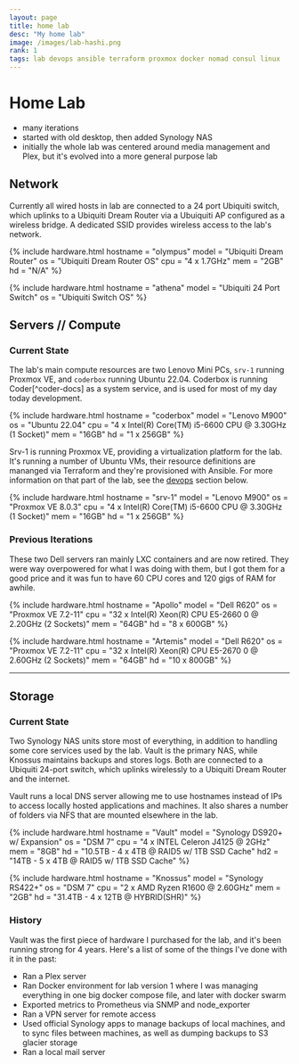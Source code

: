 ```yaml
---
layout: page
title: home lab
desc: "My home lab"
image: /images/lab-hashi.png
rank: 1
tags: lab devops ansible terraform proxmox docker nomad consul linux
---
```


# Home Lab

- many iterations
- started with old desktop, then added Synology NAS 
- initially the whole lab was centered around media management and Plex, but it's evolved into a more general purpose lab

## Network

Currently all wired hosts in lab are connected to a 24 port Ubiquiti switch, which uplinks to a 
Ubiquiti Dream Router via a Ubuiquiti AP configured as a wireless bridge. A dedicated SSID provides
wireless access to the lab's network.

{% include hardware.html 
  hostname = "olympus"
  model = "Ubiquiti Dream Router"
  os = "Ubiquiti Dream Router OS"
  cpu = "4 x 1.7GHz"
  mem = "2GB"
  hd = "N/A"
%}

{% include hardware.html 
  hostname = "athena"
  model = "Ubiquiti 24 Port Switch"
  os = "Ubiquiti Switch OS"
%}

## Servers // Compute

### Current State

The lab's main compute resources are two Lenovo Mini PCs, `srv-1` running Proxmox VE, and
`coderbox` running Ubuntu 22.04. Coderbox is running Coder[^coder-docs] as a system service, 
and is used for most of my day today development. 

{% include hardware.html 
  hostname = "coderbox"
  model = "Lenovo M900"
  os = "Ubuntu 22.04"
  cpu = "4 x Intel(R) Core(TM) i5-6600 CPU @ 3.30GHz (1 Socket)"
  mem = "16GB"
  hd = "1 x 256GB"
%}

Srv-1 is running Proxmox VE, providing a virtualization platform for the lab. It's
running a number of Ubuntu VMs, their resource definitions are mananged via Terraform
and they're provisioned with Ansible. For more information on that part of the lab,
see the [devops](#devops) section below.

{% include hardware.html 
  hostname = "srv-1"
  model = "Lenovo M900"
  os = "Proxmox VE 8.0.3"
  cpu = "4 x Intel(R) Core(TM) i5-6600 CPU @ 3.30GHz (1 Socket)"
  mem = "16GB"
  hd = "1 x 256GB"
%}

### Previous Iterations

These two Dell servers ran mainly LXC containers and are now retired. They were
way overpowered for what I was doing with them, but I got them for a good price
and it was fun to have 60 CPU cores and 120 gigs of RAM for awhile.

{% include hardware.html 
  hostname = "Apollo"
  model = "Dell R620"
  os = "Proxmox VE 7.2-11"
  cpu = "32 x Intel(R) Xeon(R) CPU E5-2660 0 @ 2.20GHz (2 Sockets)"
  mem = "64GB"
  hd = "8 x 600GB"
%}

{% include hardware.html 
  hostname = "Artemis"
  model = "Dell R620"
  os = "Proxmox VE 7.2-11"
  cpu = "32 x Intel(R) Xeon(R) CPU E5-2670 0 @ 2.60GHz (2 Sockets)"
  mem = "64GB"
  hd = "10 x 800GB"
%}

---

## Storage

### Current State 

Two Synology NAS units store most of everything, in addition to handling some
core services used by the lab. Vault is the primary NAS, while Knossus maintains backups and stores logs. Both are connected to a Ubiquiti 24-port switch, which uplinks wirelessly to a Ubiquiti Dream Router and the internet.

Vault runs a local DNS server allowing me to use hostnames instead of IPs to access locally hosted applications and machines. It also shares a number of folders via NFS that are mounted elsewhere in the lab.


{% include hardware.html 
  hostname = "Vault"
  model = "Synology DS920+ w/ Expansion"
  os = "DSM 7"
  cpu = "4 x INTEL Celeron J4125 @ 2GHz"
  mem = "8GB"
  hd = "10.5TB - 4 x 4TB @ RAID5 w/ 1TB SSD Cache"
  hd2 = "14TB   - 5 x 4TB @ RAID5 w/ 1TB SSD Cache"
%}

{% include hardware.html 
  hostname = "Knossus"
  model = "Synology RS422+"
  os = "DSM 7"
  cpu = "2 x AMD Ryzen R1600 @ 2.60GHz"
  mem = "2GB"
  hd = "31.4TB - 4 x 12TB @ HYBRID(SHR)"
%}

### History

Vault was the first piece of hardware I purchased for the lab, and it's been
running strong for 4 years. Here's a list of some of the things I've done with
it in the past:
- Ran a Plex server
- Ran Docker environment for lab version 1 where I was managing everything in one big docker compose file, and later with docker swarm
- Exported metrics to Prometheus via SNMP and node_exporter
- Ran a VPN server for remote access
- Used official Synology apps to manage backups of local machines, and to sync files between machines, as well as dumping backups to S3 glacier storage
- Ran a local mail server